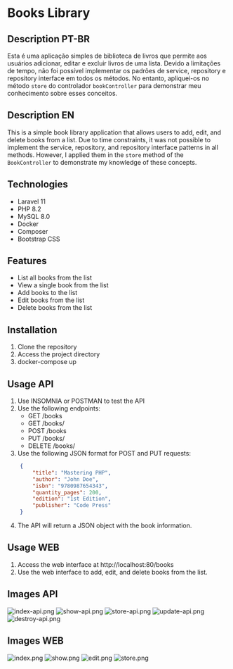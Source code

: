 # Books Library

## Description PT-BR

Esta é uma aplicação simples de biblioteca de livros que permite aos usuários adicionar, editar e excluir livros de uma lista. Devido a limitações de tempo, não foi possível implementar os padrões de service, repository e repository interface em todos os métodos. No entanto, apliquei-os no método `store` do controlador `bookController` para demonstrar meu conhecimento sobre esses conceitos.

## Description EN

This is a simple book library application that allows users to add, edit, and delete books from a list. Due to time constraints, it was not possible to implement the service, repository, and repository interface patterns in all methods. However, I applied them in the `store` method of the `BookController` to demonstrate my knowledge of these concepts.

## Technologies

* Laravel 11
* PHP 8.2
* MySQL 8.0
* Docker
* Composer
* Bootstrap CSS

## Features

* List all books from the list
* View a single book from the list
* Add books to the list
* Edit books from the list
* Delete books from the list

## Installation

1. Clone the repository
2. Access the project directory
3. docker-compose up

## Usage API

1. Use INSOMNIA or POSTMAN to test the API
2. Use the following endpoints:
    - GET /books
    - GET /books/<id>
    - POST /books
    - PUT /books/<id>
    - DELETE /books/<id>
3. Use the following JSON format for POST and PUT requests:

```json
    {
        "title": "Mastering PHP",
        "author": "John Doe",
        "isbn": "9780987654343",
        "quantity_pages": 200,
        "edition": "1st Edition",
        "publisher": "Code Press"
    }
```

4. The API will return a JSON object with the book information.

## Usage WEB

1. Access the web interface at http://localhost:80/books
2. Use the web interface to add, edit, and delete books from the list.

## Images API

![index-api.png](public/images/api/index-api.png)
![show-api.png](public/images/api/show-api.png)
![store-api.png](public/images/api/store-api.png)
![update-api.png](public/images/api/update-api.png)
![destroy-api.png](public/images/api/destroy-api.png)

## Images WEB

![index.png](public/images/web/index.png)
![show.png](public/images/web/show.png)
![edit.png](public/images/web/edit.png)
![store.png](public/images/web/store.png)
